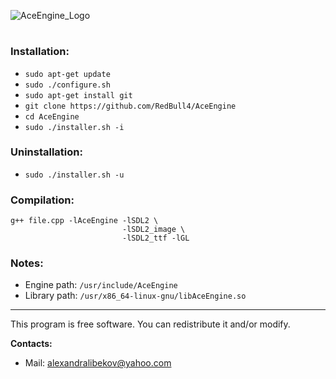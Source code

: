 ![AceEngine_Logo](https://raw.githubusercontent.com/RedBull4/AceEngine/master/AceEngine.png)
#
### Installation:
* ``` sudo apt-get update ```
* ``` sudo ./configure.sh ```
* ``` sudo apt-get install git ```
* ``` git clone https://github.com/RedBull4/AceEngine ```
* ``` cd AceEngine ```
* ``` sudo ./installer.sh -i ```
### Uninstallation:
* ``` sudo ./installer.sh -u ```
### Compilation:
```
g++ file.cpp -lAceEngine -lSDL2 \
                         -lSDL2_image \
                         -lSDL2_ttf -lGL 
```
### Notes:
* Engine path: ``` /usr/include/AceEngine ```
* Library path: ``` /usr/x86_64-linux-gnu/libAceEngine.so ```
---
This program is free software. You can redistribute it and/or modify.

**Contacts:**
* Mail: alexandralibekov@yahoo.com
